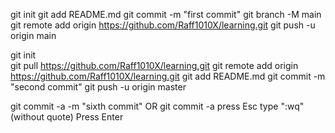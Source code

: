 git init
git add README.md
git commit -m "first commit"
git branch -M main
git remote add origin https://github.com/Raff1010X/learning.git
git push -u origin main


git init  
git pull https://github.com/Raff1010X/learning.git 
git remote add origin https://github.com/Raff1010X/learning.git
git add README.md
git commit -m "second commit"
git push -u origin master

git commit -a -m "sixth commit"
    OR
    git commit -a
    press Esc
    type ":wq" (without quote)
    Press Enter



